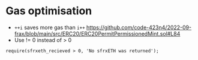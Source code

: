 # Gas optimisation
- `++i` saves more gas than `i++`
https://github.com/code-423n4/2022-09-frax/blob/main/src/ERC20/ERC20PermitPermissionedMint.sol#L84
- Use != 0 instead of > 0
```
require(sfrxeth_recieved > 0, 'No sfrxETH was returned');
```